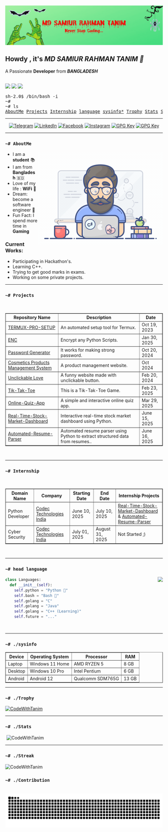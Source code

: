 [![MasterHead](https://github.com/CodeWithTanim/README-MANAGER/blob/main/Google%20Classroom%20Header%20Let's%20get%20spooky!.gif)](http://www.msrtanim.xyz)

<h2>Howdy , it's <i>MD SAMIUR RAHMAN TANIM 👋</i></h2>
A Passionate <b>Developer</b> from <i><b>BANGLADESH</b></i> 
<br /><br />

<!-- Badges -->
<p>
    <a href="#"><img src="https://img.shields.io/github/followers/CodeWithTanim?style=social&label=follow"></a>
    <a href="#"><img src="https://img.shields.io/github/stars/CodeWithTanim?style=social"></a>
    <a href="#"><img src="https://hits.seeyoufarm.com/api/count/incr/badge.svg?url=https%3A%2F%2Fgithub.com%2FCodeWithTanim&title=Visitors&count_bg=%230073EB"></a>
</p>

<!-- Console? -->
<pre>
sh-2.0$ /bin/bash -i
~#
~# ls
<a href="#-AboutMe">AboutMe</a> <a href="#-projects">Projects</a> <a href="#-internship">Internship</a> <a href="#-head-language">language</a> <a href="#-sysinfo">sysinfo*</a> <a href="#-Trophy">Trophy</a> <a href="#-Stats">Stats</a> <a href="#-Streak">Streak</a> <a href="#-Contribution">Contribution</a>
</pre>

<!-- Social Badges-->
<hr />
<p align=center>
    <a href="https://t.me/CodeWithTanim" target="_blank"><img
            src="https://img.shields.io/badge/Telegram-%232CA5E0?style=for-the-badge&logoColor=white&logo=telegram"
            alt="Telegram"></a>
    <a href="https://www.linkedin.com/in/CodeWithTanim" target="_blank"><img
            src="https://img.shields.io/badge/LinkedIn-%230077B5?style=for-the-badge&logo=linkedin" alt="LinkedIn"></a>
    <a href="https://facebook.com/CodeWithTanim" target="_blank"><img
            src="https://img.shields.io/badge/Facebook-%231877F2?style=for-the-badge&logoColor=white&logo=facebook"
            alt="Facebook"></a>
    <a href="https://instagram.com/CodeWithTanim" target="_blank"><img
            src="https://img.shields.io/badge/Instagram-%23E4405F?style=for-the-badge&logoColor=white&logo=instagram"
            alt="Instagram"></a>
    <a href="https://youtube.com/@CodeWithTanim" target="_blank"><img
            src="https://img.shields.io/badge/YouTube-white?style=for-the-badge&logoColor=red&logo=YouTube"
            alt="GPG Key"></a>
    <a href="https://exploitinject.ct.ws/" target="_blank"><img
            src="https://img.shields.io/badge/Website-Green?style=for-the-badge&logoColor=red&logo=Earth"
            alt="GPG Key"></a>
</p>
<hr />

### `~# AboutMe`
<a href="#"><img align="right" height=300 src="assets/programmer.gif"></a>

- I am a **student** 📚
- I am from **Bangladesh** 🇧🇩 
- Love of my life : **WiFi** 🛜
- Dream: become a software engineer 💸
- Fun Fact: I spend more time in **Gaming**

### Current Works:
- Participating in Hackathon's.
- Learning C++.
- Trying to get good marks in exams.
- Working on some private projects.
<hr />

### `~# Projects`
<br>
<table border="1">
    <tr>
        <th>Repository Name</th>
        <th>Description</th>
        <th>Date</th>
    </tr>
    <tr>
        <td><a href="https://github.com/CodeWithTanim/TERMUX-SETUP-PRO">TERMUX-PRO-SETUP</a></td>
        <td>An automated setup tool for Termux.</td>
        <td>Oct 19, 2023</td>
    </tr>
    <tr>
        <td><a href="https://github.com/CodeWithTanim/ENC">ENC</a></td>
        <td>Encrypt any Python Scripts.</td>
        <td>Jan 30, 2025</td>
    </tr>
    <tr>
        <td><a href="https://github.com/CodeWithTanim/Password-Generator">Password Generator</a></td>
        <td>It works for making strong password.</td>
        <td>Oct 20, 2024</td>
    </tr>
    <tr>
        <td><a href="https://github.com/CodeWithTanim/Cosmetics-Product-Management-System">Cosmetics Products Management System</a></td>
        <td>A product management website.</td>
        <td>Oct 2024</td>
    </tr>
    <tr>
        <td><a href="https://github.com/CodeWithTanim/Unclickable-Love">Unclickable Love</a></td>
        <td>A funny website made with unclickable button.</td>
        <td>Feb 20, 2024</td>
    </tr>
        <tr>
        <td><a href="https://github.com/CodeWithTanim/Tik-Tak-Toe">Tik-Tak-Toe</a></td>
        <td>This is a Tik-Tak-Toe Game.</td>
        <td>Feb 23, 2025</td>
    </tr>
        </tr>
        <tr>
        <td><a href="https://github.com/CodeWithTanim/Online-Quiz-App">Online-Quiz-App</a></td>
        <td>A simple and interactive online quiz app.</td>
        <td>Mar 29, 2025</td>
    </tr>
    </tr>
        </tr>
        <tr>
        <td><a href="https://github.com/CodeWithTanim/real-time-stock-market-dashboard">Real-Time-Stock-Market-Dashboard</a></td>
        <td>Interactive real-time stock market dashboard using Python.</td>
        <td>June 15, 2025</td>
    </tr>
    </tr>
        </tr>
        <tr>
        <td><a href="https://github.com/CodeWithTanim/automated-resume-parser">Automated-Resume-Parser</a></td>
        <td>Automated resume parser using Python to extract structured data from resumes..</td>
        <td>June 16, 2025</td>
    </tr>
</table>

<br/>
<hr />

### `~# Internship`
<br>
<table border="1">
    <tr>
        <th>Domain Name</th>
        <th>Company</th>
        <th>Starting Date</th>
        <th>End Date</th>
        <th>Internship Projects</th>
    </tr>
    <tr>
        <td>Python Developer</td>
        <td><a href="https://codectechnologies.in/">Codec Technologies India</a></td>
        <td>June 10, 2025</td>
        <td>July 10, 2025</td>
        <td><a href="https://github.com/CodeWithTanim/real-time-stock-market-dashboard">Real-Time-Stock-Market-Dashboard</a> & <a href="https://github.com/CodeWithTanim/automated-resume-parser">Automated-Resume-Parser</a></td>
    </tr>
    <tr>
        <td>Cyber Security</td>
        <td><a href="https://codectechnologies.in/">Codec Technologies India</a></td>
        <td>July 01, 2025</td>
        <td>August 31, 2025</td>
        <td>Not Started ;)</td>
    </tr>
</table>
<br/>
<hr/>

<!-- Languages -->
### `~# head language`
<a href="#"><img align="right" height=150 src="https://github-readme-stats.vercel.app/api/top-langs/?username=CodeWithTanim&layout=compact&theme=react&hide=html,css&hide_border=true&card_width=380&hide_title=true&langs_count=6"></a>

```python
class Languages:
  def __init__(self):
    self.python = "Python 🐍"
    self.bash = "Bash 🔩"
    self.golang = "C"
    self.golang = "Java"
    self.golang = "C++ (Learning)"
    self.future = "..."
```

<br/>
<hr />

<!-- System Info -->
### `~# ./sysinfo`
<table border="1">
  <tr>
    <th>Device</th>
    <th>Operating System</th>
    <th>Processor</th>
    <th>RAM</th>
  </tr>
  <tr>
    <td>Laptop</td>
    <td>Windows 11 Home</td>
    <td>AMD RYZEN 5</td>
    <td>8 GB</td>
  </tr>
  <tr>
    <td>Desktop</td>
    <td>Windows 10 Pro</td>
    <td>Intel Pentium</td>
    <td>6 GB</td>
  </tr>
  <tr>
    <td>Android</td>
    <td>Android 12</td>
    <td>Qualcomm SDM765G</td>
    <td>13 GB</td>
  </tr>
</table>
<hr />

<!-- GitHub Trophy -->
### `~# ./Trophy`
<p align="left"> <a href="https://github.com/ryo-ma/github-profile-trophy"><img src="https://github-profile-trophy.vercel.app/?username=CodeWithTanim" alt="CodeWithTanim" /></a> </p>
<hr />

<!-- GitHub Stats -->
### `~# ./Stats`
<p>&nbsp;<img align="center" src="https://github-readme-stats.vercel.app/api?username=CodeWithTanim&show_icons=true&locale=en" alt="CodeWithTanim" /></p>
<hr />

<!-- GitHub Contribution -->
### `~# ./Streak`
<p><img align="center" src="https://github-readme-streak-stats.herokuapp.com/?user=CodeWithTanim" alt="CodeWithTanim" /></p>

### `~# ./Contribution`
<br clear="both">

<img src="https://raw.githubusercontent.com/CodeWithTanim/CodeWithTanim/output/snake.svg" alt="Snake animation" />
<!-- end -->


